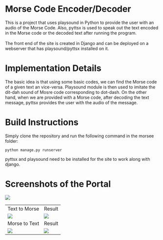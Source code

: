<h1>Morse Code Encoder/Decoder</h1>

This is a project that uses playsound in Python to provide the user with an audio of the Morse Code. Also, pyttsx is used to speak out the text encoded in the Morse code or the decoded text after running the program. 
<br>
<br>
The front end of the site is created in Django and can be deployed on a webserver that has playsound/pyttsx installed on it. 

<h1>Implementation Details</h1>
The basic idea is that using some basic codes, we can find the Morse code of a given text an vice-versa. Playsound module is then used to imitate the dit-dah sound of Mosre code corresponding to dot-dash. On the other hand, when we are provided with a Morse code, after decoding the text message, pyttsx provides the user with the audio of the message.

<h1>Build Instructions</h1>
Simply clone the repository and run the following command in the morsee folder:

```python manage.py runserver```

pyttsx and playsound need to be installed for the site to work along with django. 
<h1>Screenshots of the Portal</h1>
<img src='https://github.com/virarnab/morsee/blob/main/resources/mor1.png'><br>
<table>
  <tr>
    <td>Text to Morse</td>
     <td>Result</td>
  </tr>
  <tr>
    <td><img src="https://github.com/virarnab/morsee/blob/main/resources/mor2.png" </td>
    <td><img src="https://github.com/virarnab/morsee/blob/main/resources/mor3.png" </td>
  </tr>
  <tr>
    <td>Morse to Text</td>
     <td>Result</td>
  </tr>
  <tr>
    <td><img src="https://github.com/virarnab/morsee/blob/main/resources/mor6.png" </td>
    <td><img src="https://github.com/virarnab/morsee/blob/main/resources/mor5.png" </td>
  </tr>
 </table>
